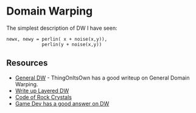 # Domain Warping

The simplest description of DW I have seen:

    newx, newy = perlin( x + noise(x,y)), 
                 perlin(y + noise(x,y))
                 

## Resources

- [General DW](https://thingonitsown.blogspot.com/2019/01/general-domain-warping.html) - ThingOnItsOwn has a good writeup on General Domain Warping.
- [Write up Layered DW](http://thingonitsown.blogspot.com/2019/02/rock-crystals.html)
- [Code of Rock Crystals](https://www.openprocessing.org/sketch/671558)
- [Game Dev has a good answer on DW](https://gamedev.stackexchange.com/questions/162454/how-to-distort-2d-perlin-noise)
